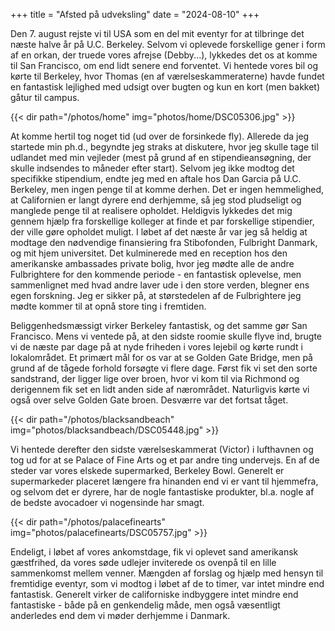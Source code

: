+++
title = "Afsted på udveksling"
date = "2024-08-10"
+++

Den 7. august rejste vi til USA som en del mit eventyr for at tilbringe det næste halve år på U.C. Berkeley. Selvom vi oplevede forskellige gener i form af en orkan, der truede vores afrejse (Debby...), lykkedes det os at komme til San Francisco, om end lidt senere end forventet. Vi hentede vores bil og kørte til Berkeley, hvor Thomas (en af værelseskammeraterne) havde fundet en fantastisk lejlighed med udsigt over bugten og kun en kort (men bakket) gåtur til campus.

{{< dir path="/photos/home" img="photos/home/DSC05306.jpg" >}}

At komme hertil tog noget tid (ud over de forsinkede fly). Allerede da jeg startede min ph.d., begyndte jeg straks at diskutere, hvor jeg skulle tage til udlandet med min vejleder (mest på grund af en stipendieansøgning, der skulle indsendes to måneder efter start). Selvom jeg ikke modtog det specifikke stipendium, endte jeg med en aftale hos Dan Garcia på U.C. Berkeley, men ingen penge til at komme derhen. Det er ingen hemmelighed, at Californien er langt dyrere end derhjemme, så jeg stod pludseligt og manglede penge til at realisere opholdet. Heldigvis lykkedes det mig gennem hjælp fra forskellige kolleger at finde et par forskellige stipendier, der ville gøre opholdet muligt. I løbet af det næste år var jeg så heldig at modtage den nødvendige finansiering fra Stibofonden, Fulbright Danmark, og mit hjem universitet. Det kulminerede med en reception hos den amerikanske ambassades private bolig, hvor jeg mødte alle de andre Fulbrightere for den kommende periode - en fantastisk oplevelse, men sammenlignet med hvad andre laver ude i den store verden, blegner ens egen forskning. Jeg er sikker på, at størstedelen af de Fulbrightere jeg mødte kommer til at opnå store ting i fremtiden.

Beliggenhedsmæssigt virker Berkeley fantastisk, og det samme gør San Francisco. Mens vi ventede på, at den sidste roomie skulle flyve ind, brugte vi de næste par dage på at nyde friheden i vores lejebil og kørte rundt i lokalområdet. Et primært mål for os var at se Golden Gate Bridge, men på grund af de tågede forhold forsøgte vi flere dage. Først fik vi set den sorte sandstrand, der ligger lige over broen, hvor vi kom til via  Richmond og derigennem fik set en lidt anden side af nærområdet. Naturligvis kørte vi også over selve Golden Gate broen. Desværre var det fortsat tåget.

{{< dir path="/photos/blacksandbeach" img="photos/blacksandbeach/DSC05448.jpg" >}}

Vi hentede derefter den sidste værelseskammerat (Victor) i lufthavnen og tog ud for at se Palace of Fine Arts og et par andre ting undervejs. En af de steder var vores elskede supermarked, Berkeley Bowl. Generelt er supermarkeder placeret længere fra hinanden end vi er vant til hjemmefra, og selvom det er dyrere, har de nogle fantastiske produkter, bl.a. nogle af de bedste avocadoer vi nogensinde har smagt.

{{< dir path="/photos/palacefinearts" img="photos/palacefinearts/DSC05757.jpg" >}}

Endeligt, i løbet af vores ankomstdage, fik vi oplevet sand amerikansk gæstfrihed, da vores søde udlejer inviterede os ovenpå til en lille sammenkomst mellem venner. Mængden af forslag og hjælp med hensyn til fremtidige eventyr, som vi modtog i løbet af de to timer, var intet mindre end fantastisk. Generelt virker de californiske indbyggere intet mindre end fantastiske - både på en genkendelig måde, men også væsentligt anderledes end dem vi møder derhjemme i Danmark.

